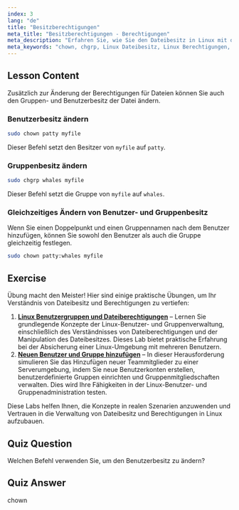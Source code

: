 ```yaml
---
index: 3
lang: "de"
title: "Besitzberechtigungen"
meta_title: "Besitzberechtigungen - Berechtigungen"
meta_description: "Erfahren Sie, wie Sie den Dateibesitz in Linux mit den Befehlen chown und chgrp ändern. Verstehen Sie Benutzer- und Gruppenberechtigungen mit diesem anfängerfreundlichen Linux-Tutorial."
meta_keywords: "chown, chgrp, Linux Dateibesitz, Linux Berechtigungen, Linux Befehle, Linux für Anfänger, Linux Tutorial, Linux Anleitung"
---
```


## Lesson Content

Zusätzlich zur Änderung der Berechtigungen für Dateien können Sie auch den Gruppen- und Benutzerbesitz der Datei ändern.

### Benutzerbesitz ändern

```bash
sudo chown patty myfile
```

Dieser Befehl setzt den Besitzer von `myfile` auf `patty`.

### Gruppenbesitz ändern

```bash
sudo chgrp whales myfile
```

Dieser Befehl setzt die Gruppe von `myfile` auf `whales`.

### Gleichzeitiges Ändern von Benutzer- und Gruppenbesitz

Wenn Sie einen Doppelpunkt und einen Gruppennamen nach dem Benutzer hinzufügen, können Sie sowohl den Benutzer als auch die Gruppe gleichzeitig festlegen.

```bash
sudo chown patty:whales myfile
```

## Exercise

Übung macht den Meister! Hier sind einige praktische Übungen, um Ihr Verständnis von Dateibesitz und Berechtigungen zu vertiefen:

1. **[Linux Benutzergruppen und Dateiberechtigungen](https://labex.io/de/labs/linux-linux-user-group-and-file-permissions-18002)** – Lernen Sie grundlegende Konzepte der Linux-Benutzer- und Gruppenverwaltung, einschließlich des Verständnisses von Dateiberechtigungen und der Manipulation des Dateibesitzes. Dieses Lab bietet praktische Erfahrung bei der Absicherung einer Linux-Umgebung mit mehreren Benutzern.
2. **[Neuen Benutzer und Gruppe hinzufügen](https://labex.io/de/labs/linux-add-new-user-and-group-17987)** – In dieser Herausforderung simulieren Sie das Hinzufügen neuer Teammitglieder zu einer Serverumgebung, indem Sie neue Benutzerkonten erstellen, benutzerdefinierte Gruppen einrichten und Gruppenmitgliedschaften verwalten. Dies wird Ihre Fähigkeiten in der Linux-Benutzer- und Gruppenadministration testen.

Diese Labs helfen Ihnen, die Konzepte in realen Szenarien anzuwenden und Vertrauen in die Verwaltung von Dateibesitz und Berechtigungen in Linux aufzubauen.

## Quiz Question

Welchen Befehl verwenden Sie, um den Benutzerbesitz zu ändern?

## Quiz Answer

chown
